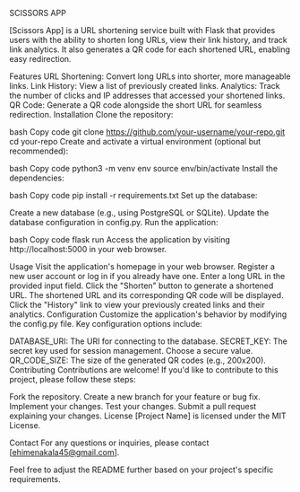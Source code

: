 SCISSORS APP

[Scissors App] is a URL shortening service built with Flask that provides users with the ability to shorten long URLs, view their link history, and track link analytics. It also generates a QR code for each shortened URL, enabling easy redirection.

Features
URL Shortening: Convert long URLs into shorter, more manageable links.
Link History: View a list of previously created links.
Analytics: Track the number of clicks and IP addresses that accessed your shortened links.
QR Code: Generate a QR code alongside the short URL for seamless redirection.
Installation
Clone the repository:

bash
Copy code
git clone https://github.com/your-username/your-repo.git
cd your-repo
Create and activate a virtual environment (optional but recommended):

bash
Copy code
python3 -m venv env
source env/bin/activate
Install the dependencies:

bash
Copy code
pip install -r requirements.txt
Set up the database:

Create a new database (e.g., using PostgreSQL or SQLite).
Update the database configuration in config.py.
Run the application:

bash
Copy code
flask run
Access the application by visiting http://localhost:5000 in your web browser.

Usage
Visit the application's homepage in your web browser.
Register a new user account or log in if you already have one.
Enter a long URL in the provided input field.
Click the "Shorten" button to generate a shortened URL.
The shortened URL and its corresponding QR code will be displayed.
Click the "History" link to view your previously created links and their analytics.
Configuration
Customize the application's behavior by modifying the config.py file. Key configuration options include:

DATABASE_URI: The URI for connecting to the database.
SECRET_KEY: The secret key used for session management. Choose a secure value.
QR_CODE_SIZE: The size of the generated QR codes (e.g., 200x200).
Contributing
Contributions are welcome! If you'd like to contribute to this project, please follow these steps:

Fork the repository.
Create a new branch for your feature or bug fix.
Implement your changes.
Test your changes.
Submit a pull request explaining your changes.
License
[Project Name] is licensed under the MIT License.

Contact
For any questions or inquiries, please contact [ehimenakala45@gmail.com].

Feel free to adjust the README further based on your project's specific requirements.
